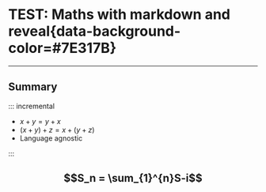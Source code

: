 # TEST: Maths with markdown and reveal{data-background-color=#7E317B}


---

## Summary

::: incremental

- $x+y = y+x$
- $(x+y)+z = x + (y+z)$
- Language agnostic

:::

$$S_n = \sum_{1}^{n}S-i$$
---
